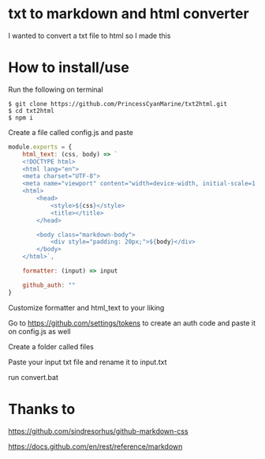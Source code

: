 # txt to markdown and html converter
I wanted to convert a txt file to html so I made this

# How to install/use
Run the following on terminal
```console
$ git clone https://github.com/PrincessCyanMarine/txt2html.git
$ cd txt2html
$ npm i
```

Create a file called config.js and paste
```javascript
module.exports = {
    html_text: (css, body) => `
    <!DOCTYPE html>
    <html lang="en">
    <meta charset="UTF-8">
    <meta name="viewport" content="width=device-width, initial-scale=1.0">
    <html>
        <head>
            <style>${css}</style>
            <title></title>
        </head>

        <body class="markdown-body">
            <div style="padding: 20px;">${body}</div>
        </body>
    </html>`,

    formatter: (input) => input

    github_auth: ""
}
```

Customize formatter and html_text to your liking

Go to https://github.com/settings/tokens to create an auth code and paste it on config.js as well

Create a folder called files

Paste your input txt file and rename it to input.txt

run convert.bat


# Thanks to
https://github.com/sindresorhus/github-markdown-css

https://docs.github.com/en/rest/reference/markdown